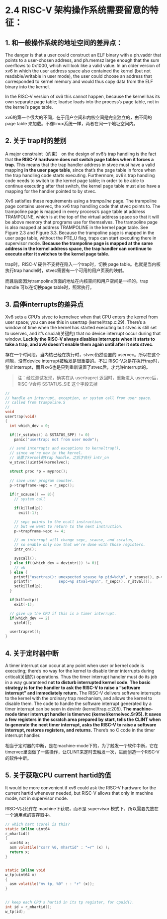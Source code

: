 # 2.4 RISC-V 架构操作系统需要留意的特征：

## 1. 和一般操作系统的地址空间的差异点：

The danger is that a user could construct an ELF binary with a ph.vaddr that points to a user-chosen address, and ph.memsz large enough that the sum overflows to 0x1000, which will look like a valid value. In an older version of xv6 in which the user address space also contained the kernel (but not readable/writable in user mode), the user could choose an address that corresponded to kernel memory and would thus copy data from the ELF binary into the kernel. 

In the RISC-V version of xv6 this cannot happen, because the kernel has its own separate page table; loadse loads into the process’s page table, not in the kernel’s page table.

xv6的第一个很大的不同，在于用户空间和内核空间是完全独立的，由不同的page table 来加载。不像linux系统一样，两者在同一个地址空间内。



## 2. 关于 trap时的差别

A major constraint（约束） on the design of xv6’s trap handling is the fact that **the RISC-V hardware does not switch page tables when it forces a trap.** This means that the trap handler address in stvec must have a valid mapping **in the user page table**, since that’s the page table in force when the trap handling code starts executing. Furthermore, xv6’s trap handling code needs to switch to the kernel page table; in order to be able to continue executing after that switch, the kernel page table must also have a mapping for the handler pointed to by stvec. 

Xv6 satisfies these requirements using a *trampoline* page. The trampoline page contains uservec, the xv6 trap handling code that stvec points to. The trampoline page is mapped in every process’s page table at address TRAMPOLINE, which is at the top of the virtual address space so that it will be above memory that programs use for themselves. The trampoline page is also mapped at address TRAMPOLINE in the kernel page table. See Figure 2.3 and Figure 3.3. Because the trampoline page is mapped in the user page table, without the PTE_U flag, traps can start executing there in supervisor mode. **Because the trampoline page is mapped at the same address in the kernel address space, the trap handler can continue to execute after it switches to the kernel page table.**

trap时，RISC-V 硬件不支持在陷入一个trap时，切换 page table。也就是当内核执行trap handle时，stvec需要有一个可用的用户页表的映射。

而且后面因为trampoline页面的地址在内核空间和用户空间是一样的。trap handle 可以在切换page table时，照常执行。



## 3. 启停interrupts的差异点

Xv6 sets a CPU’s stvec to kernelvec when that CPU enters the kernel from user space; you can see this in usertrap (kernel/trap.c:29). There’s a window of time when the kernel has started executing but stvec is still set to uservec, and it’s crucial(关键的) that no device interrupt occur during that window. **Luckily the RISC-V always disables interrupts when it starts to take a trap, and xv6 doesn’t enable them again until after it sets stvec**.

存在一个时间段，当内核已经在执行时，stvec仍然设置的 uservec。所以在这个间隙，没有device interrupt被触发是很重要的。不过 RISC-V总是在执行trap时，禁止interrupt，而且xv6也是只到重新设置了stvec后，才允许interrupt的。

> 注：经过测试发现，确实在从 usertrapret 返回时，重新进入 uservec后，RISC-V会将 SSTATUS_SIE 这个字段去掉

```C
//
// handle an interrupt, exception, or system call from user space.
// called from trampoline.S
//
void
usertrap(void)
{
  int which_dev = 0;

  if((r_sstatus() & SSTATUS_SPP) != 0)
    panic("usertrap: not from user mode");

  // send interrupts and exceptions to kerneltrap(),
  // since we're now in the kernel.
  // 设置了kernel的trap handle，之后才执行 intr_on
  w_stvec((uint64)kernelvec);

  struct proc *p = myproc();
  
  // save user program counter.
  p->trapframe->epc = r_sepc();
  
  if(r_scause() == 8){
    // system call

    if(killed(p))
      exit(-1);

    // sepc points to the ecall instruction,
    // but we want to return to the next instruction.
    p->trapframe->epc += 4;

    // an interrupt will change sepc, scause, and sstatus,
    // so enable only now that we're done with those registers.
    intr_on();

    syscall();
  } else if((which_dev = devintr()) != 0){
    // ok
  } else {
    printf("usertrap(): unexpected scause %p pid=%d\n", r_scause(), p->pid);
    printf("            sepc=%p stval=%p\n", r_sepc(), r_stval());
    setkilled(p);
  }

  if(killed(p))
    exit(-1);

  // give up the CPU if this is a timer interrupt.
  if(which_dev == 2)
    yield();

  usertrapret();
}
```



## 4. 关于定时器中断

A timer interrupt can occur at any point when user or kernel code is executing; there’s no way for the kernel to disable timer interrupts during critical(关键的) operations. Thus the timer interrupt handler must do its job in a way guaranteed n**ot to disturb interrupted kernel code**. **The basic strategy is for the handler to ask the RISC-V to raise a “software interrupt” and immediately return.** The RISC-V delivers software interrupts to the kernel with the ordinary trap mechanism, and allows the kernel to disable them. The code to handle the software interrupt generated by a timer interrupt can be seen in devintr (kernel/trap.c:205). **The machine-mode timer interrupt handler is timervec (kernel/kernelvec.S:95). It saves a few registers in the scratch area prepared by start, tells the CLINT when to generate the next timer interrupt, asks the RISC-V to raise a software interrupt, restores registers, and returns.** There’s no C code in the timer interrupt handler.

相当于定时器的中断，是在machine-mode下的，为了触发一个软件中断，它在timervec里面做了一些操作，让CLINT来定时去触发一次，进而创造一个RISC-V的软件中断。



## 5. 关于获取CPU current hartid的值

It would be more convenient if xv6 could ask the RISC-V hardware for the current hartid whenever needed, but RISC-V allows that only in machine mode, not in supervisor mode.

RISC-V只允许在 machine下获取，而不是 supervisor 模式下，所以需要先放在一个通用点的寄存器中。

```C
// which hart (core) is this?
static inline uint64
r_mhartid()
{
  uint64 x;
  asm volatile("csrr %0, mhartid" : "=r" (x) );
  return x;
}


static inline void 
w_tp(uint64 x)
{
  asm volatile("mv tp, %0" : : "r" (x));
}
  

// keep each CPU's hartid in its tp register, for cpuid().
int id = r_mhartid();
w_tp(id);
```